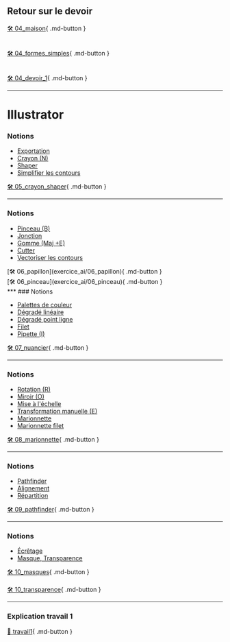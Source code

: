 ## Retour sur le devoir   
[🛠️ 04_maison](exercice_ai/04_maison){ .md-button }   <br>  
<br>
[🛠️ 04_formes_simples](exercice_ai/04_formes_simples){ .md-button }   <br>   
<br>
[🛠️ 04_devoir_1](exercice_ai/04_devoir_1){ .md-button }   <br>   


***  

# Illustrator   
### Notions

<ul>
<li><a href="https://cmontmorency365.sharepoint.com/:v:/s/TIM-582214-Animation2d77/ERSReehDFyBBhkRuuu-IZuAB3g1PvdYW3C3dVaeMAA4rwQ?e=DAE16t">Exportation</a></li>
<li><a href="https://cmontmorency365.sharepoint.com/:v:/s/TIM-582214-Animation2d77/EdlQKYC_ZdNFlN6W7cq54kQBx3evpB7o0TitXQJEt3PhJA?e=yDenP2">Crayon (N)</a></li>
<li><a href="https://cmontmorency365.sharepoint.com/:v:/s/TIM-582214-Animation2d77/Ef1TjjvjbjhAtZ8e69VC-UcByeZDRGWB510iZODaHbimuA?e=AYxsmx">Shaper</a></li>
<li><a href="https://cmontmorency365.sharepoint.com/:v:/s/TIM-582214-Animation2d77/EVQXT9fceRlGie7B72m9r7kB2HO8KaT1kRVhvWu2yvV0QA?e=wEvZsD">Simplifier les contours</a></li>
</ul>   

[🛠️ 05_crayon_shaper](exercice_ai/05_crayon_shaper){ .md-button }   <br>   

***  
### Notions

<ul>
<li><a href="https://cmontmorency365.sharepoint.com/:v:/s/TIM-582214-Animation2d77/EeAcTCH7CUZKk6CTkwhG8-8B371RWYGBXqiUseW9LAPJlw?e=jmHAt8">Pinceau (B)</a></li>
<li><a href="https://cmontmorency365.sharepoint.com/:v:/s/TIM-582214-Animation2d77/Eaj8dcdB3IlEvz_zXQ6QmxQBUiJDGSGWzRMFp95_vIWiCg?e=Fr2HLA">Jonction</a></li>
<li><a href="https://cmontmorency365.sharepoint.com/:v:/s/TIM-582214-Animation2d77/ESwTH2I8Do9MkjRnKNnodHABW-DFUVG36G02AtTJyBw7GA?e=Vn0DiO">Gomme (Maj +E)</a></li>
<li><a href="https://cmontmorency365.sharepoint.com/:v:/s/TIM-582214-Animation2d77/EYJAvExXxTZMtSkvOcHpmY4BFB9vIRqNkXUIPnRLT8MG1w?e=d9i3S6">Cutter</a></li>
<li><a href="https://cmontmorency365.sharepoint.com/:v:/s/TIM-582214-Animation2d77/EVYeu9N1iG9MrndylAX0FCEBYlPJXMPRPQ5BPm0N4Jf6rw?e=uX8L5i">Vectoriser les contours</a></li>
</ul>   
[🛠️ 06_papillon](exercice_ai/06_papillon){ .md-button }   <br>   
[🛠️ 06_pinceau](exercice_ai/06_pinceau){ .md-button }   <br>   
***  
### Notions

<ul>
<li><a href="https://cmontmorency365.sharepoint.com/:v:/s/TIM-582214-Animation2d77/Ea783BGLQzRBgjwFvcAyOJwBYcbMshlxCp12LoJcARYxSw?e=oQGVWK">Palettes de couleur</a></li>
<li><a href="https://cmontmorency365.sharepoint.com/:v:/s/TIM-582214-Animation2d77/EZNNl0cu2UFNjXKl-TvCnLYBXAmQNyVYQieAOLXZ1tL3oA?e=ZNElRZ">Dégradé linéaire</a></li>
<li><a href="https://cmontmorency365.sharepoint.com/:v:/s/TIM-582214-Animation2d77/ETebMpCBOyNMucE0tQ2Fk9wBZ3QxjLDA_IE6lofPqVHnEw?e=SxmJfe">Dégradé point ligne</a></li>
<li><a href="https://cmontmorency365.sharepoint.com/:v:/s/TIM-582214-Animation2d77/EQ3-rGmHAAZBgEp60EqLqEYBsnU2yMeGLbnd6PqUscIx3g?e=SCfPT1">Filet</a></li>
<li><a href="https://cmontmorency365.sharepoint.com/:v:/s/TIM-582214-Animation2d77/EdohoqrJg_BKkGef_AdV5cYBGI4ULInbsE701imTzFYpXQ?e=dbjH0E">Pipette (I)</a></li>

</ul>   

[🛠️ 07_nuancier](exercice_ai/07_nuancier){ .md-button }   <br>   
***  
### Notions

<ul>
<li><a href="https://cmontmorency365.sharepoint.com/:v:/s/TIM-582214-Animation2d77/EdBWqucj7k9Dh5_jn3fYoCMB0_qZHEyl9ACh9kt5m8bF2w?e=NMhSBa">Rotation (R)</a></li>
<li><a href="https://cmontmorency365.sharepoint.com/:v:/s/TIM-582214-Animation2d77/EVA2GDg_Ry5OqiqITnUHteIBIqhtsjnvK2Tn-dDnhCVm7w?e=ESdBKh">Miroir (O)</a></li>
<li><a href="https://cmontmorency365.sharepoint.com/:v:/s/TIM-582214-Animation2d77/EZrlGGsydSFGvRTQiMmKk2sBOBh-CVRvqsgl064-3y1xwA?e=EygQh5">Mise à l'échelle</a></li>
<li><a href="https://cmontmorency365.sharepoint.com/:v:/s/TIM-582214-Animation2d77/EezPmr0wvPZOngNTrsMfL-cB_W0o5dfSxYFgOG4ukwH1yw?e=KNXifs">Transformation manuelle (E)</a></li>
<li><a href="https://cmontmorency365.sharepoint.com/:v:/s/TIM-582214-Animation2d77/EeGkbYSu5qhKpEkrqKIeTFEBbDaJ8iIOuG_Bwd1RErqSrg?e=4AyZ7D">Marionnette</a></li>
<li><a href="https://cmontmorency365.sharepoint.com/:v:/s/TIM-582214-Animation2d77/EbffAjE-YKVJgwiDrsyj6oUB5TwGqv1eoJH6DNpA_4F7TA?e=vAlCCc">Marionnette filet</a></li>
</ul>   

[🛠️ 08_marionnette](exercice_ai/08_marionnette){ .md-button }   <br>   
***  
### Notions

<ul>
<li><a href="https://cmontmorency365.sharepoint.com/:v:/s/TIM-582214-Animation2d77/EZj0BIRpahBOhBFsRbp5bhsB3Tqi7PdKLrqhN1uFF16M0Q?e=OTxr5u">Pathfinder</a></li>
<li><a href="https://cmontmorency365.sharepoint.com/:v:/s/TIM-582214-Animation2d77/EXc4p7G-tdtLib26nMAzxdABOWhH7mXFBMbFxPMWZTZ4KQ?e=xQgc5c">Alignement</a></li>
<li><a href="https://cmontmorency365.sharepoint.com/:v:/s/TIM-582214-Animation2d77/EXW12cP0Y7FAhWo7D1LXOKkBa6cCvPUSEfJ-bkwRD5iTyg?e=qElAnj">Répartition</a></li>
</ul>   

[🛠️ 09_pathfinder](exercice_ai/09_pathfinder){ .md-button }   <br>   
***  
### Notions

<ul>
<li><a href="https://cmontmorency365.sharepoint.com/:v:/s/TIM-582214-Animation2d77/EeeL6EuK-iBFpZI-Jt3RcBgBxRHPRwgJkhDs-hjFkU0hKA?e=AQ2U2G">Écrêtage</a></li>
<li><a href="https://cmontmorency365.sharepoint.com/:v:/s/TIM-582214-Animation2d77/EXK9TJqqjEFFn0Wc9ZgFZhIBGhOdfNSoxoXmJRJtQPJJkA?e=q9rtSz">Masque, Transparence</a></li>
</ul>   

[🛠️ 10_masques](exercice_ai/10_masques){ .md-button }   <br>   
[🛠️ 10_transparence](exercice_ai/10_transparence){ .md-button }   <br>   

***  
### Explication travail 1
[💼 travail1](exercice_ai/travail1){ .md-button }   <br>

